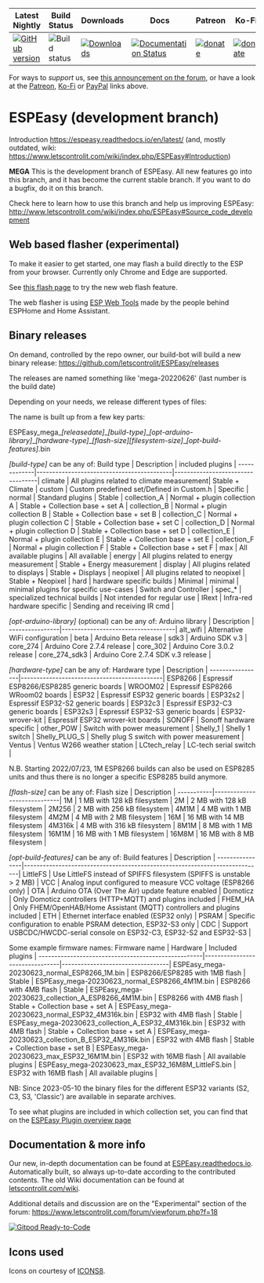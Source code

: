 |Latest Nightly  | Build Status | Downloads | Docs | Patreon | Ko-Fi | PayPal |
|-------|-------|-------|-------|-------|-------|-------|
| [![GitHub version](https://img.shields.io/github/release/letscontrolit/ESPEasy/all.svg)](https://github.com/letscontrolit/ESPEasy/releases/latest) | ![Build status](https://github.com/letscontrolit/ESPEasy/actions/workflows/build.yml/badge.svg) | [![Downloads](https://img.shields.io/github/downloads/letscontrolit/ESPEasy/total.svg)](https://github.com/letscontrolit/ESPEasy/releases) | [![Documentation Status](https://readthedocs.org/projects/espeasy/badge/?version=latest)](https://espeasy.readthedocs.io/en/latest/?badge=latest) | [![donate](https://img.shields.io/badge/donate-Patreon-blue.svg)](https://www.patreon.com/GrovkillenTDer) | [![donate](https://img.shields.io/badge/donate-KoFi-blue.svg)](https://ko-fi.com/grovkillentder) | [![donate](https://img.shields.io/badge/donate-PayPal-blue.svg)](https://www.paypal.me/espeasy) |

For ways to *support* us, see [this announcement on the forum](https://www.letscontrolit.com/forum/viewtopic.php?f=14&t=5787), or have a look at the [Patreon](https://www.patreon.com/GrovkillenTDer), [Ko-Fi](https://ko-fi.com/grovkillentder) or [PayPal](https://www.paypal.me/espeasy) links above.

# ESPEasy (development branch)


Introduction https://espeasy.readthedocs.io/en/latest/ (and, mostly outdated, wiki: https://www.letscontrolit.com/wiki/index.php/ESPEasy#Introduction)

**MEGA**
This is the development branch of ESPEasy. All new features go into this branch, and it has become the current stable branch. If you want to do a bugfix, do it on this branch.


Check here to learn how to use this branch and help us improving ESPEasy: http://www.letscontrolit.com/wiki/index.php/ESPEasy#Source_code_development

## Web based flasher (experimental)

To make it easier to get started, one may flash a build directly to the ESP from your browser.
Currently only Chrome and Edge are supported.

See [this flash page](https://td-er.nl/ESPEasy/) to try the new web flash feature.

The web flasher is using [ESP Web Tools](https://esphome.github.io/esp-web-tools/) made by the people behind ESPHome and Home Assistant.


## Binary releases

On demand, controlled by the repo owner, our build-bot will build a new binary release: https://github.com/letscontrolit/ESPEasy/releases

The releases are named something like 'mega-20220626' (last number is the build date)

Depending on your needs, we release different types of files:

The name is built up from a few key parts:

ESPEasy_mega\_*[releasedate]*\_*[build-type]*\_*[opt-arduino-library]*\_*[hardware-type]*\_*[flash-size][filesystem-size]*\_*[opt-build-features]*.bin

*[build-type]* can be any of:
Build type   | Description                               | included plugins                 |
-------------|-------------------------------------------|----------------------------------|
climate      | All plugins related to climate measurement| Stable + Climate                 |
custom       | Custom predefined set/Defined in Custom.h | Specific                         |
normal       | Standard plugins                          | Stable                           |
collection_A | Normal + plugin collection A              | Stable + Collection base + set A |
collection_B | Normal + plugin collection B              | Stable + Collection base + set B |
collection_C | Normal + plugin collection C              | Stable + Collection base + set C |
collection_D | Normal + plugin collection D              | Stable + Collection base + set D |
collection_E | Normal + plugin collection E              | Stable + Collection base + set E |
collection_F | Normal + plugin collection F              | Stable + Collection base + set F |
max          | All available plugins                     | All available                    |
energy       | All plugins related to energy measurement | Stable + Energy measurement      |
display      | All plugins related to displays           | Stable + Displays                |
neopixel     | All plugins related to neopixel           | Stable + Neopixel                |
hard         | hardware specific builds                  | Minimal                          |
minimal      | minimal plugins for specific use-cases    | Switch and Controller            |
spec_*       | specialized technical builds              | Not intended for regular use     |
IRext        | Infra-red hardware specific               | Sending and receiving IR cmd     |


*[opt-arduino-library]* (optional) can be any of:
Arduino library | Description                        |
----------------|------------------------------------|
alt_wifi        | Alternative WiFi configuration     |
beta            | Arduino Beta release               |
sdk3            | Arduino SDK v.3                    |
core_274        | Arduino Core 2.7.4 release         |
core_302        | Arduino Core 3.0.2 release         |
core_274_sdk3   | Arduino Core 2.7.4 SDK v.3 release |


*[hardware-type]* can be any of:
Hardware type    | Description                                 |
-----------------|---------------------------------------------|
ESP8266          | Espressif ESP8266/ESP8285 generic boards    |
WROOM02          | Espressif ESP8266 WRoom02 boards            |
ESP32            | Espressif ESP32 generic boards              |
ESP32s2          | Espressif ESP32-S2 generic boards           |
ESP32c3          | Espressif ESP32-C3 generic boards           |
ESP32s3          | Espressif ESP32-S3 generic boards           |
ESP32-wrover-kit | Espressif ESP32 wrover-kit boards           |
SONOFF           | Sonoff hardware specific                    |
other_POW        | Switch with power measurement               |
Shelly_1         | Shelly 1 switch                             |
Shelly_PLUG_S    | Shelly plug S switch with power measurement |
Ventus           | Ventus W266 weather station                 |
LCtech_relay     | LC-tech serial switch                       |

N.B. Starting 2022/07/23, 1M ESP8266 builds can also be used on ESP8285 units and thus there is no longer a specific ESP8285 build anymore.


*[flash-size]* can be any of:
Flash size | Description                 |
-----------|-----------------------------|
1M         | 1 MB with 128 kB filesystem |
2M         | 2 MB with 128 kB filesystem |
2M256      | 2 MB with 256 kB filesystem |
4M1M       | 4 MB with 1 MB filesystem   |
4M2M       | 4 MB with 2 MB filesystem   |
16M        | 16 MB with 14 MB filesystem |
4M316k     | 4 MB with 316 kB filesystem |
8M1M       | 8 MB with 1 MB filesystem   |
16M1M      | 16 MB with 1 MB filesystem  |
16M8M      | 16 MB with 8 MB filesystem  |


*[opt-build-features]* can be any of:
Build features  | Description                                                                |
----------------|----------------------------------------------------------------------------|
LittleFS        | Use LittleFS instead of SPIFFS filesystem (SPIFFS is unstable \> 2 MB)     |
VCC             | Analog input configured to measure VCC voltage (ESP8266 only)              |
OTA             | Arduino OTA (Over The Air) update feature enabled                          |
Domoticz        | Only Domoticz controllers (HTTP+MQTT) and plugins included                 |
FHEM_HA         | Only FHEM/OpenHAB/Home Assistant (MQTT) controllers and plugins included   |
ETH             | Ethernet interface enabled (ESP32 only)                                    |
PSRAM           | Specific configuration to enable PSRAM detection, ESP32-S3 only            |
CDC             | Support USBCDC/HWCDC-serial console on ESP32-C3, ESP32-S2 and ESP32-S3     |

Some example firmware names:
Firmware name                                       | Hardware                       | Included plugins                 |
----------------------------------------------------|--------------------------------|----------------------------------|
ESPEasy_mega-20230623_normal_ESP8266_1M.bin         | ESP8266/ESP8285 with 1MB flash | Stable                           |
ESPEasy_mega-20230623_normal_ESP8266_4M1M.bin       | ESP8266 with 4MB flash         | Stable                           |
ESPEasy_mega-20230623_collection_A_ESP8266_4M1M.bin | ESP8266 with 4MB flash         | Stable + Collection base + set A |
ESPEasy_mega-20230623_normal_ESP32_4M316k.bin       | ESP32 with 4MB flash           | Stable                           |
ESPEasy_mega-20230623_collection_A_ESP32_4M316k.bin | ESP32 with 4MB flash           | Stable + Collection base + set A |
ESPEasy_mega-20230623_collection_B_ESP32_4M316k.bin | ESP32 with 4MB flash           | Stable + Collection base + set B |
ESPEasy_mega-20230623_max_ESP32_16M1M.bin           | ESP32 with 16MB flash          | All available plugins            |
ESPEasy_mega-20230623_max_ESP32_16M8M_LittleFS.bin  | ESP32 with 16MB flash          | All available plugins            |

NB: Since 2023-05-10 the binary files for the different ESP32 variants (S2, C3, S3, 'Classic') are available in separate archives.

To see what plugins are included in which collection set, you can find that on the [ESPEasy Plugin overview page](https://espeasy.readthedocs.io/en/latest/Plugin/_Plugin.html)

## Documentation & more info

Our new, in-depth documentation can be found at [ESPEasy.readthedocs.io](https://espeasy.readthedocs.io/en/latest/). Automatically built, so always up-to-date according to the contributed contents. The old Wiki documentation can be found at [letscontrolit.com/wiki](https://www.letscontrolit.com/wiki/index.php?title=ESPEasy).

Additional details and discussion are on the "Experimental" section of the forum: https://www.letscontrolit.com/forum/viewforum.php?f=18

[![Gitpod Ready-to-Code](https://img.shields.io/badge/Gitpod-Ready--to--Code-blue?logo=gitpod)](https://gitpod.io/#https://github.com/letscontrolit/ESPEasy) 


## Icons used

Icons on courtesy of [ICONS8](https://icons8.com/).
